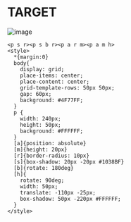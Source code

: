 # TARGET

![image](https://github.com/gaschneider/cssbattle/assets/16023844/5ce01a39-f837-4405-bc73-9be3baeff4d4)

```
<p s r><p s b r><p a r m><p a m h>
<style>
  *{margin:0}
  body{
    display: grid;
    place-items: center;
    place-content: center;
    grid-template-rows: 50px 50px;
    gap: 60px;
    background: #4F77FF;
  }
  p {
    width: 240px;
    height: 50px;
    background: #FFFFFF;
  }
  [a]{position: absolute}
  [m]{height: 20px}
  [r]{border-radius: 10px}
  [s]{box-shadow: 20px -20px #1038BF}
  [b]{rotate: 180deg}
  [h]{
    rotate: 90deg;
    width: 50px;
    translate: -110px -25px;
    box-shadow: 50px -220px #FFFFFF;
  }
</style>
```
